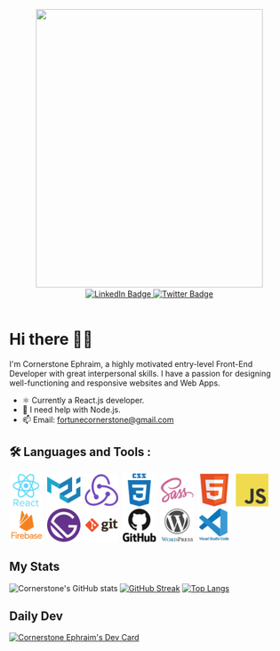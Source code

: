 <div id="header" align="center">
  <img src="https://media3.giphy.com/media/qgQUggAC3Pfv687qPC/giphy.gif?cid=ecf05e47qy0r7v8036c72mzm18abwjr58cnkncmjfj9nmwow&rid=giphy.gif&ct=g" width="90%" height="500"/>
  <div id="badges">
  <a href="https://www.linkedin.com/in/cornerstone-ephraim/">
    <img src="https://img.shields.io/badge/LinkedIn-blue?style=for-the-badge&logo=linkedin&logoColor=white" alt="LinkedIn Badge"/>
  </a>
 
  <a href="https://twitter.com/cornerstone_jsx">
    <img src="https://img.shields.io/badge/Twitter-blue?style=for-the-badge&logo=twitter&logoColor=white" alt="Twitter Badge"/>
  </a>
</div>
<img src="https://komarev.com/ghpvc/?username=Cornerstone-04&style=flat-square&color=blue" alt=""/>

</div>

# Hi there 👋🏽

I'm Cornerstone Ephraim, a highly motivated entry-level Front-End Developer with great interpersonal skills.
I have a passion for designing well-functioning and responsive websites and Web Apps.  

- ⚛ Currently a React.js developer.
- 🤔 I need help with Node.js.
- 📫 Email: fortunecornerstone@gmail.com



## :hammer_and_wrench: Languages and Tools :
<div>
  <img src="https://github.com/devicons/devicon/blob/master/icons/react/react-original-wordmark.svg" title="React" alt="React" width="60" height="60"/>&nbsp;
  <img src="https://github.com/devicons/devicon/blob/master/icons/materialui/materialui-original.svg" title="Material UI" alt="Material UI" width="60" height="60"/>&nbsp;
  <img src="https://github.com/devicons/devicon/blob/master/icons/redux/redux-original.svg" title="Redux" alt="Redux " width="60" height="60"/>&nbsp;
  <img src="https://github.com/devicons/devicon/blob/master/icons/css3/css3-plain-wordmark.svg"  title="CSS3" alt="CSS" width="60" height="60"/>&nbsp;
  <img src="https://github.com/devicons/devicon/blob/master/icons/sass/sass-original.svg"  title="SASS" alt="SASS" width="60" height="60"/>&nbsp;
  <img src="https://github.com/devicons/devicon/blob/master/icons/html5/html5-original.svg" title="HTML5" alt="HTML" width="60" height="60"/>&nbsp;
  <img src="https://github.com/devicons/devicon/blob/master/icons/javascript/javascript-original.svg" title="JavaScript" alt="JavaScript" width="60" height="60"/>&nbsp;
  <img src="https://github.com/devicons/devicon/blob/master/icons/firebase/firebase-plain-wordmark.svg" title="Firebase" alt="Firebase" width="60" height="60"/>&nbsp;
  <img src="https://github.com/devicons/devicon/blob/master/icons/gatsby/gatsby-original.svg" title="Gatsby"  alt="Gatsby" width="60" height="60"/>&nbsp;
  <img src="https://github.com/devicons/devicon/blob/master/icons/git/git-original-wordmark.svg" title="Git" **alt="Git" width="60" height="60"/>&nbsp;
  <img src="https://github.com/devicons/devicon/blob/master/icons/github/github-original-wordmark.svg" title="Github" **alt="Github" width="60" height="60"/>&nbsp;
  <img src="https://github.com/devicons/devicon/blob/master/icons/wordpress/wordpress-original.svg" title="Wordpress" **alt="Wordpress" width="60" height="60"/>&nbsp;
  <img src="https://github.com/devicons/devicon/blob/master/icons/vscode/vscode-original-wordmark.svg"  title="VSCode" alt="VSCode" width="60" height="60"/>&nbsp;
</div>


## My Stats

  ![Cornerstone's GitHub stats](https://github-readme-stats.vercel.app/api?username=Cornerstone-04&show_icons=true&theme=radical)
[![GitHub Streak](http://github-readme-streak-stats.herokuapp.com?user=Cornerstone-04&theme=onedark_duo)](https://git.io/streak-stats)
  [![Top Langs](https://github-readme-stats.vercel.app/api/top-langs/?username=Cornerstone-04&layout=compact&theme=vision-friendly-dark)](https://github.com/anuraghazra/github-readme-stats)



## Daily Dev
<a href="https://app.daily.dev/cornerstone_jsx"><img src="https://api.daily.dev/devcards/c12738b1708145aca0cfac8ab9574d1c.png?r=qfo" width="400" alt="Cornerstone Ephraim's Dev Card"/></a>
